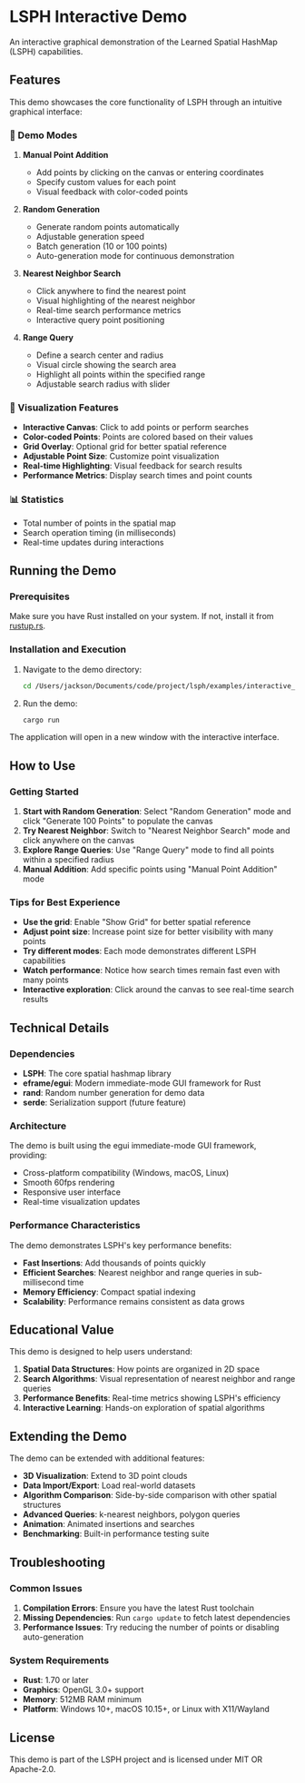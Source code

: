 # LSPH Interactive Demo

An interactive graphical demonstration of the Learned Spatial HashMap (LSPH) capabilities.

## Features

This demo showcases the core functionality of LSPH through an intuitive graphical interface:

### 🎯 Demo Modes

1. **Manual Point Addition**
   - Add points by clicking on the canvas or entering coordinates
   - Specify custom values for each point
   - Visual feedback with color-coded points

2. **Random Generation**
   - Generate random points automatically
   - Adjustable generation speed
   - Batch generation (10 or 100 points)
   - Auto-generation mode for continuous demonstration

3. **Nearest Neighbor Search**
   - Click anywhere to find the nearest point
   - Visual highlighting of the nearest neighbor
   - Real-time search performance metrics
   - Interactive query point positioning

4. **Range Query**
   - Define a search center and radius
   - Visual circle showing the search area
   - Highlight all points within the specified range
   - Adjustable search radius with slider

### 🎨 Visualization Features

- **Interactive Canvas**: Click to add points or perform searches
- **Color-coded Points**: Points are colored based on their values
- **Grid Overlay**: Optional grid for better spatial reference
- **Adjustable Point Size**: Customize point visualization
- **Real-time Highlighting**: Visual feedback for search results
- **Performance Metrics**: Display search times and point counts

### 📊 Statistics

- Total number of points in the spatial map
- Search operation timing (in milliseconds)
- Real-time updates during interactions

## Running the Demo

### Prerequisites

Make sure you have Rust installed on your system. If not, install it from [rustup.rs](https://rustup.rs/).

### Installation and Execution

1. Navigate to the demo directory:
   ```bash
   cd /Users/jackson/Documents/code/project/lsph/examples/interactive_demo
   ```

2. Run the demo:
   ```bash
   cargo run
   ```

The application will open in a new window with the interactive interface.

## How to Use

### Getting Started

1. **Start with Random Generation**: Select "Random Generation" mode and click "Generate 100 Points" to populate the canvas
2. **Try Nearest Neighbor**: Switch to "Nearest Neighbor Search" mode and click anywhere on the canvas
3. **Explore Range Queries**: Use "Range Query" mode to find all points within a specified radius
4. **Manual Addition**: Add specific points using "Manual Point Addition" mode

### Tips for Best Experience

- **Use the grid**: Enable "Show Grid" for better spatial reference
- **Adjust point size**: Increase point size for better visibility with many points
- **Try different modes**: Each mode demonstrates different LSPH capabilities
- **Watch performance**: Notice how search times remain fast even with many points
- **Interactive exploration**: Click around the canvas to see real-time search results

## Technical Details

### Dependencies

- **LSPH**: The core spatial hashmap library
- **eframe/egui**: Modern immediate-mode GUI framework for Rust
- **rand**: Random number generation for demo data
- **serde**: Serialization support (future feature)

### Architecture

The demo is built using the egui immediate-mode GUI framework, providing:
- Cross-platform compatibility (Windows, macOS, Linux)
- Smooth 60fps rendering
- Responsive user interface
- Real-time visualization updates

### Performance Characteristics

The demo demonstrates LSPH's key performance benefits:
- **Fast Insertions**: Add thousands of points quickly
- **Efficient Searches**: Nearest neighbor and range queries in sub-millisecond time
- **Memory Efficiency**: Compact spatial indexing
- **Scalability**: Performance remains consistent as data grows

## Educational Value

This demo is designed to help users understand:

1. **Spatial Data Structures**: How points are organized in 2D space
2. **Search Algorithms**: Visual representation of nearest neighbor and range queries
3. **Performance Benefits**: Real-time metrics showing LSPH's efficiency
4. **Interactive Learning**: Hands-on exploration of spatial algorithms

## Extending the Demo

The demo can be extended with additional features:

- **3D Visualization**: Extend to 3D point clouds
- **Data Import/Export**: Load real-world datasets
- **Algorithm Comparison**: Side-by-side comparison with other spatial structures
- **Advanced Queries**: k-nearest neighbors, polygon queries
- **Animation**: Animated insertions and searches
- **Benchmarking**: Built-in performance testing suite

## Troubleshooting

### Common Issues

1. **Compilation Errors**: Ensure you have the latest Rust toolchain
2. **Missing Dependencies**: Run `cargo update` to fetch latest dependencies
3. **Performance Issues**: Try reducing the number of points or disabling auto-generation

### System Requirements

- **Rust**: 1.70 or later
- **Graphics**: OpenGL 3.0+ support
- **Memory**: 512MB RAM minimum
- **Platform**: Windows 10+, macOS 10.15+, or Linux with X11/Wayland

## License

This demo is part of the LSPH project and is licensed under MIT OR Apache-2.0.